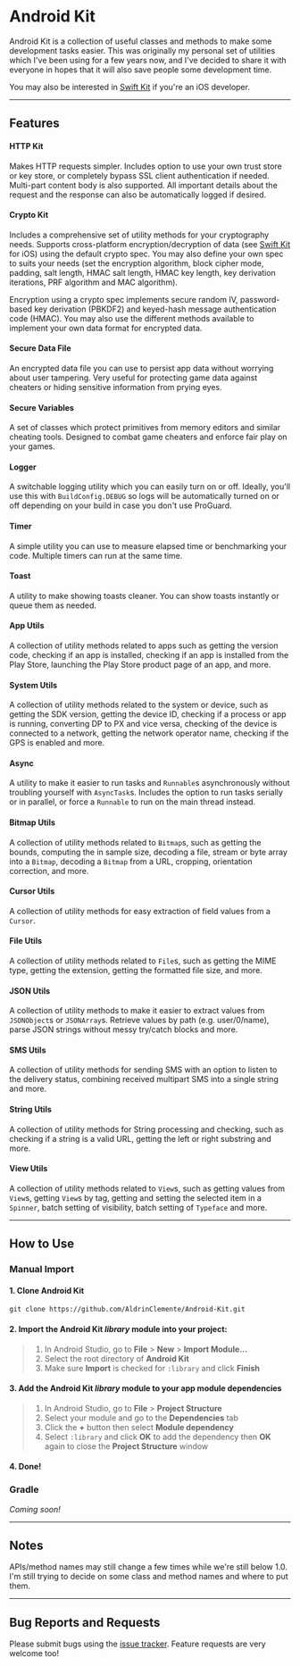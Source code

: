 # Android Kit

Android Kit is a collection of useful classes and methods to make some development tasks easier. This was originally my personal set of utilities which I've been using for a few years now, and I've decided to share it with everyone in hopes that it will also save people some development time.

You may also be interested in [Swift Kit](https://github.com/AldrinClemente/Swift-Kit) if you're an iOS developer.

----------

## Features

#### HTTP Kit
Makes HTTP requests simpler. Includes option to use your own trust store or key store, or completely bypass SSL client authentication if needed. Multi-part content body is also supported. All important details about the request and the response can also be automatically logged if desired.

#### Crypto Kit
Includes a comprehensive set of utility methods for your cryptography needs. Supports cross-platform encryption/decryption of data (see [Swift Kit](https://github.com/AldrinClemente/Swift-Kit) for iOS) using the default crypto spec. You may also define your own spec to suits your needs (set the encryption algorithm, block cipher mode, padding, salt length, HMAC salt length, HMAC key length, key derivation iterations, PRF algorithm and MAC algorithm).

Encryption using a crypto spec implements secure random IV, password-based key derivation (PBKDF2) and keyed-hash message authentication code (HMAC). You may also use the different methods available to implement your own data format for encrypted data.

#### Secure Data File
An encrypted data file you can use to persist app data without worrying about user tampering. Very useful for protecting game data against cheaters or hiding sensitive information from prying eyes.

#### Secure Variables
A set of classes which protect primitives from memory editors and similar cheating tools. Designed to combat game cheaters and enforce fair play on your games.

#### Logger
A switchable logging utility which you can easily turn on or off. Ideally, you'll use this with `BuildConfig.DEBUG` so logs will be automatically turned on or off depending on your build in case you don't use ProGuard.

#### Timer
A simple utility you can use to measure elapsed time or benchmarking your code. Multiple timers can run at the same time.

#### Toast
A utility to make showing toasts cleaner. You can show toasts instantly or queue them as needed.

#### App Utils
A collection of utility methods related to apps such as getting the version code, checking if an app is installed, checking if an app is installed from the Play Store, launching the Play Store product page of an app, and more.

#### System Utils
A collection of utility methods related to the system or device, such as getting the SDK version, getting the device ID, checking if a process or app is running, converting DP to PX and vice versa, checking of the device is connected to a network, getting the network operator name, checking if the GPS is enabled and more.

#### Async
A utility to make it easier to run tasks and `Runnable`s asynchronously without troubling yourself with `AsyncTask`s. Includes the option to run tasks serially or in parallel, or force a `Runnable` to run on the main thread instead.

#### Bitmap Utils
A collection of utility methods related to `Bitmap`s, such as getting the bounds, computing the in sample size, decoding a file, stream or byte array into a `Bitmap`, decoding a `Bitmap` from a URL, cropping, orientation correction, and more.

#### Cursor Utils
A collection of utility methods for easy extraction of field values from a `Cursor`.

#### File Utils
A collection of utility methods related to `File`s, such as getting the MIME type, getting the extension, getting the formatted file size, and more.

#### JSON Utils
A collection of utility methods to make it easier to extract values from `JSONObject`s or `JSONArray`s. Retrieve values by path (e.g. user/0/name), parse JSON strings without messy try/catch blocks and more.

#### SMS Utils
A collection of utility methods for sending SMS with an option to listen to the delivery status, combining received multipart SMS into a single string and more.

#### String Utils
A collection of utility methods for String processing and checking, such as checking if a string is a valid URL, getting the left or right substring and more.

#### View Utils
A collection of utility methods related to `View`s, such as getting values from `View`s, getting `View`s by tag, getting and setting the selected item in a `Spinner`, batch setting of visibility, batch setting of `Typeface` and more.

----------

## How to Use

### Manual Import

#### 1. Clone **Android Kit**
```
git clone https://github.com/AldrinClemente/Android-Kit.git
```

#### 2. Import the **Android Kit** *library* module into your project:
> 1. In Android Studio, go to **File** > **New** > **Import Module...**
> 2. Select the root directory of **Android Kit**
> 3. Make sure **Import** is checked for `:library` and click **Finish**

#### 3. Add the **Android Kit** *library* module to your app module dependencies
> 1. In Android Studio, go to **File** > **Project Structure**
> 2. Select your module and go to the **Dependencies** tab
> 3. Click the **+** button then select **Module dependency**
> 4. Select `:library` and click **OK** to add the dependency then **OK** again to close the **Project Structure** window

#### 4. **Done**!

### Gradle

*Coming soon!*

----------

## Notes

APIs/method names may still change a few times while we're still below 1.0. I'm still trying to decide on some class and method names and where to put them.

----------

## Bug Reports and Requests

Please submit bugs using the [issue tracker](https://github.com/AldrinClemente/Android-Kit/issues/new). Feature requests are very welcome too!
